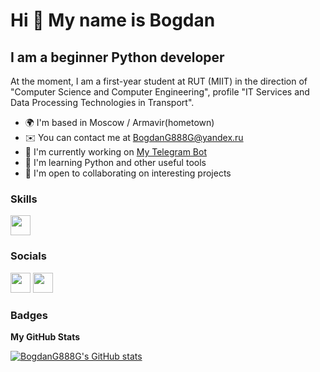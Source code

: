 Hi 👋 My name is Bogdan
=======================

I am a beginner Python developer
--------------------------------

At the moment, I am a first-year student at RUT (MIIT) in the direction of "Computer Science and Computer Engineering", profile "IT Services and Data Processing Technologies in Transport".

* 🌍  I'm based in Moscow / Armavir(hometown)
* ✉️  You can contact me at [BogdanG888G@yandex.ru](mailto:BogdanG888G@yandex.ru)
* 🚀  I'm currently working on [My Telegram Bot](http://github.com/BogdanG888G/Telegram_Bot)
* 🧠  I'm learning Python and other useful tools
* 🤝  I'm open to collaborating on interesting projects

### Skills

<p align="left">
<img src = "https://raw.githubusercontent.com/danielcranney/readme-generator/main/public/icons/skills/python-colored.svg"width="32" height="32">
</p>

### Socials

<p align="left"> <img src="https://raw.githubusercontent.com/danielcranney/readme-generator/main/public/icons/socials/discord.svg" width="32" height="32" /> </picture> </a> <a href="https://www.github.com/BogdanG888G" target="_blank" rel="noreferrer"> <picture> <source media="(prefers-color-scheme: dark)" srcset="https://raw.githubusercontent.com/danielcranney/readme-generator/main/public/icons/socials/github-dark.svg" /> <source media="(prefers-color-scheme: light)" srcset="https://raw.githubusercontent.com/danielcranney/readme-generator/main/public/icons/socials/github.svg" /> <img src="https://raw.githubusercontent.com/danielcranney/readme-generator/main/public/icons/socials/github.svg" width="32" height="32" /> </picture> </a></p>

### Badges

<b>My GitHub Stats</b>

<a href="http://www.github.com/BogdanG888G"><img src="https://github-readme-stats.vercel.app/api?username=BogdanG888G&show_icons=true&hide=&count_private=true&title_color=0891b2&text_color=ffffff&icon_color=0891b2&bg_color=1c1917&hide_border=true&show_icons=true" alt="BogdanG888G's GitHub stats" /></a>
